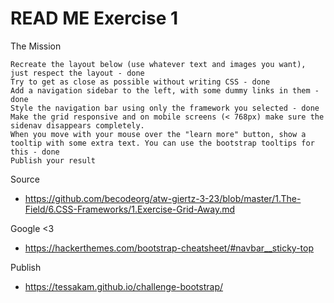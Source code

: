 # READ ME Exercise 1

The Mission

    Recreate the layout below (use whatever text and images you want), just respect the layout - done
    Try to get as close as possible without writing CSS - done
    Add a navigation sidebar to the left, with some dummy links in them - done
    Style the navigation bar using only the framework you selected - done
    Make the grid responsive and on mobile screens (< 768px) make sure the sidenav disappears completely.
    When you move with your mouse over the "learn more" button, show a tooltip with some extra text. You can use the bootstrap tooltips for this - done
    Publish your result

Source
* https://github.com/becodeorg/atw-giertz-3-23/blob/master/1.The-Field/6.CSS-Frameworks/1.Exercise-Grid-Away.md

Google <3
* https://hackerthemes.com/bootstrap-cheatsheet/#navbar__sticky-top

Publish
* https://tessakam.github.io/challenge-bootstrap/
